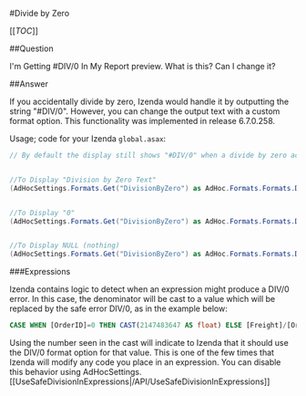#Divide by Zero

[[_TOC_]]

##Question

I'm Getting #DIV/0 In My Report preview. What is this? Can I change it?

##Answer

If you accidentally divide by zero, Izenda would handle it by outputting the string "#DIV/0". However, you can change the output text with a custom format option. This functionality was implemented in release 6.7.0.258.

Usage; code for your Izenda ``global.asax``:

```csharp
// By default the display still shows "#DIV/0" when a divide by zero action occurs.


//To Display "Division by Zero Text"
(AdHocSettings.Formats.Get("DivisionByZero") as AdHoc.Formats.Formats.DivisionByZeroFormat).ReplaceText = "Division by Zero Text";


//To Display "0"
(AdHocSettings.Formats.Get("DivisionByZero") as AdHoc.Formats.Formats.DivisionByZeroFormat).ReplaceText = "0";


//To Display NULL (nothing)
(AdHocSettings.Formats.Get("DivisionByZero") as AdHoc.Formats.Formats.DivisionByZeroFormat).ReplaceText = "";
```

###Expressions

Izenda contains logic to detect when an expression might produce a DIV/0 error. In this case, the denominator will be cast to a value which will be replaced by the safe error DIV/0, as in the example below:

```sql
CASE WHEN [OrderID]=0 THEN CAST(2147483647 AS float) ELSE [Freight]/[OrderID]
```

Using the number seen in the cast will indicate to Izenda that it should use the DIV/0 format option for that value. This is one of the few times that Izenda will modify any code you place in an expression. You can disable this behavior using AdHocSettings.[[UseSafeDivisionInExpressions|/API/UseSafeDivisionInExpressions]]